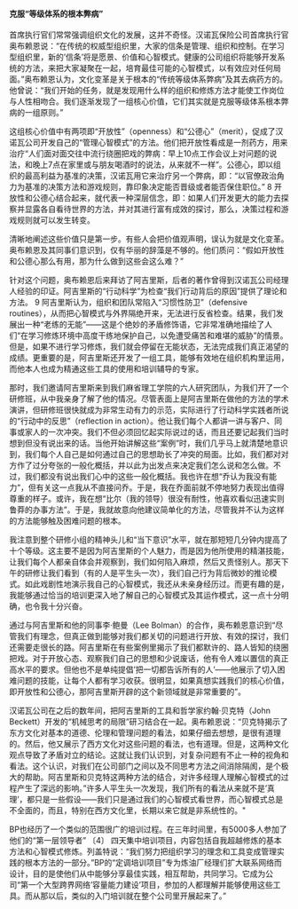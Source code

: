 #### 克服“等级体系的根本弊病”

首席执行官们常常强调组织文化的发展，这并不奇怪。汉诺瓦保险公司首席执行官奥布赖恩说：“在传统的权威型组织里，大家的信条是管理、组织和控制。在学习型组织里，新的’信条’将是愿景、价值和心智模式。健康的公司组织将能够开发系统的方法，来把大家凝聚在一起，培育最佳可能的心智模式，以有效应对任何局面。”奥布赖恩认为，文化变革是关于根本的“传统等级体系弊病”及其去病药方的。他曾说：“我们开始的任务，就是发现用什么样的组织和修炼方法才能使工作岗位与人性相吻合。我们逐渐发现了一组核心价值，它们其实就是克服等级体系根本弊病的一组原则。”

这组核心价值中有两项即“开放性”（openness）和“公德心”（merit），促成了汉诺瓦公司开发自己的“管理心智模式”的方法。他们把开放性看成是一剂药方，用来治疗“人们面对面交往中流行绕圈把戏的弊病：早上10点工作会议上对问题的说法，和晚上7点在家里或与朋友喝酒时的说法，从来就不一样”。公德心，即以组织的最高利益为基准的决策，汉诺瓦用它来治疗另一个弊病，即：“以官僚政治角力为基准的决策方法和游戏规则，靠印象决定能否晋级或者能否保住职位。” 8 开放性和公德心结合起来，就代表一种深层信念，即：如果人们开发更大的能力去探察并显露各自看待世界的方法，并对其进行富有成效的探讨，那么，决策过程和游戏规则就可以发生转变。

清晰地阐述这些价值只是第一步。有些人会把价值观声明，误认为就是文化变革。奥布赖恩及其同事们意识到，仅有华丽的辞藻是不够的。他们质问：“假如开放性和公德心那么有用，那为什么做到这些会这么难？”

针对这个问题，奥布赖恩后来拜访了阿吉里斯，后者的著作曾得到汉诺瓦公司经理人经验的印证。阿吉里斯的“行动科学”为检查“我们行动背后的原因”提供了理论和方法。 9 阿吉里斯认为，组织和团队常陷入“习惯性防卫”（defensive routines），从而把心智模式与外界隔绝开来，无法进行反省检查。结果，我们发展出一种“老练的无能”——这是个绝妙的矛盾修饰语，它非常准确地描绘了人们“在学习修炼环境中高度干练地保护自己，以免遭受痛苦和难堪的威胁”的情景。但是，如果不进行学习修炼，我们就会停留在无能状态，无法完成我们真正渴望的成绩。更重要的是，阿吉里斯还开发了一组工具，能够有效地在组织机构里运用，而他本人也成为精通这些工具的使用和培训辅导的专家。

那时，我们邀请阿吉里斯来到我们麻省理工学院的六人研究团队，为我们开了一个研修班，从中我亲身了解了他的情况。尽管表面上是阿吉里斯在做他的方法的学术演讲，但研修班很快就成为非常生动有力的示范，实际进行了行动科学实践者所说的“行动中的反思”（reflection in action）。他让我们每个人都讲一讲与客户、同事或家人的一次冲突。我们不但必须回忆起实际说过的话，而且还要记起我们当时想到但没有说出来的话。当他开始讲解这些“案例”时，我们几乎马上就清楚地意识到，我们每个人自己是如何通过自己的思想助长了冲突的局面。比如，我们都对对方作了过分夸张的一般化概括，并以此为出发点来决定我们怎么说和怎么做。不过，我们都没有说出我们心中的这些一般化概括。我也许在想“乔认为我没有能力”，但有关这一点我从不直接问乔。于是，我在乔面前就不停地努力表现出值得尊重的样子。或许，我在想“比尔（我的领导）很没有耐性，他喜欢看似迅速实则鲁莽的办事方法”。于是，我就故意向他建议简单化的方法，尽管我并不认为这样的方法能够触及困难问题的根本。

我注意到整个研修小组的精神头儿和“当下意识”水平，就在那短短几分钟内提高了十个等级。这主要不是因为阿吉里斯的个人魅力，而是因为他所使用的精湛技能，让我们每个人都亲自体会并观察到，我们如何陷入麻烦，然后又责怪别人。那天下午的研修让我们看到（有的人是平生头一次），我们自己行为背后微妙的推论模式。如此戏剧性地演示我自己的心智模式，我还从未亲身经历过。而更有趣的是，我能够通过恰当的培训更深入地了解自己的心智模式及其运作模式，这一点十分明确，也令我十分兴奋。

通过与阿吉里斯和他的同事李·鲍曼（Lee Bolman）的合作，奥布赖恩意识到“尽管我们有理念，但真正做到能够对我们都关切的问题进行开放、有效的探讨，我们还需要走很长的路。阿吉里斯在有些案例里揭示了我们都默许的、路人皆知的绕圈把戏。对于开放心态、观察我们自己的思想和少说废话，他有令人难以置信的真正高水平的要求。但他也不是单纯提倡’把一切都告诉所有的人’——他展示了切入困难问题的技能，让每个人都有学习收获。很明显，如果真想实践我们的核心价值，即开放性和公德心，那阿吉里斯开辟的这个新领域就是非常重要的”。

汉诺瓦公司在之后的数年间，把阿吉里斯的工具和哲学家约翰·贝克特（John Beckett）开发的“机械思考的局限”研习结合在一起。奥布赖恩说：“贝克特揭示了东方文化对基本的道德、伦理和管理问题的看法，如果仔细去想想，是很有道理的。然后，他又展示了西方文化对这些问题的看法，也有道理。但是，这两种文化观点导致了矛盾对立的结论。这就让我们认识到，对复杂问题有不止一种的视角和看法。这个认识，对我们在公司部门之间以及不同思考方法之间消除隔阂，是个极大的帮助。阿吉里斯和贝克特这两种方法的结合，对许多经理人理解心智模式的过程产生了深远的影响。”许多人平生头一次发现，我们所有的看法从来就不是’真理’，都只是一些假设——我们只是通过我们的心智模式看世界，而心智模式总是不全面的，而且，特别在西方文化里，长期以来它就是非系统性的。&quot;

BP也经历了一个类似的范围很广的培训过程。在三年时间里，有5000多人参加了他们的“第一层领导者” 〔4〕 四天集中培训项目，内容包括自我超越修炼的基本方法和心智模式修炼。列盖特说：“我们努力把组织学习的理念和工具变成管理实践的根本方法的一部分。”BP的“定调培训项目”专为炼油厂经理们扩大联系网络而设计，目的是使他们从中能够分享最佳实践，相互帮助，共同学习。它成为公司“第一个大型跨界网络’容量能力建设’项目，参加的人都理解并能够使用这些工具。而从那以后，类似的入门培训就在整个公司里开展起来了。”